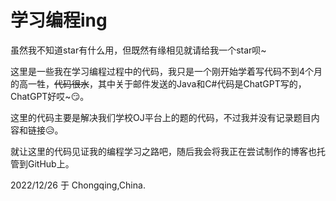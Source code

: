 # 学习编程ing  
  
虽然我不知道star有什么用，但既然有缘相见就请给我一个star呗~

这里是一些我在学习编程过程中的代码，我只是一个刚开始学着写代码不到4个月的高一牲，~~代码很水~~，其中关于邮件发送的Java和C#代码是ChatGPT写的，ChatGPT好哎~:smirk:。  
  
这里的代码主要是解决我们学校OJ平台上的题的代码，不过我并没有记录题目内容和链接:disappointed_relieved:。  
  
就让这里的代码见证我的编程学习之路吧，随后我会将我正在尝试制作的博客也托管到GitHub上。  
  
2022/12/26 于 Chongqing,China.
